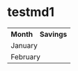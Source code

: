 # testmd1

<table>
  <tr>
    <th>Month</th>
    <th>Savings</th>
  </tr>
  <tr>
    <td colspan="2">January</td>
  </tr>
  <tr>
    <td colspan="2">February</td>
  </tr>
</table>
